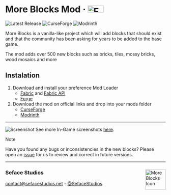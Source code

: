 <!-- # More Blocks Mod · <img width="50.1875" height="22" src="https://raw.githubusercontent.com/Seface-Blocks/more-blocks-mod/main/.github/assets/mod_loaders.png" title="Forge and Fabric Mod Loaders"> -->
# More Blocks Mod · <img width="50.1875" height="22" src="https://cdn.discordapp.com/attachments/944781849513852949/1216868586006773890/mod_loaders.png?ex=6601f42f&is=65ef7f2f&hm=b00352c3099dd8e1204881adefb6acdbf70a18e6ff1e879d2f5c09321f24b111&" title="Forge and Fabric Mod Loaders">
![Latest Release](https://img.shields.io/github/v/release/seface-studios/more-blocks-mod?logo=github&logoColor=959da5&labelColor=353c43&color=0091c2&Current&label=Latest%20Release) ![CurseForge](https://img.shields.io/badge/Available%20on%20CurseForge-test?logo=CurseForge&logoColor=fff&color=EB622B&link=https%3A%2F%2Fwww.curseforge.com%2Fminecraft%2Fmc-mods%2Fsome-more-blocks) ![Modrinth](https://img.shields.io/badge/Available%20on%20Modrinth-Download?logo=Modrinth&logoColor=fff&color=02b63a&link=https%3A%2F%2Fmodrinth.com%2Fmod%2Fsome-more-blocks)

More Blocks is a vanilla-like project which will add blocks that should exist and that the community has been asking for years to be added to the base game.

The mod adds over 500 new blocks such as bricks, tiles, mossy bricks, wood mosaics and more

## Instalation
1. Download and install your preference Mod Loader
    - [Fabric](https://fabricmc.net/use/installer/) and [Fabric API](https://www.curseforge.com/minecraft/mc-mods/fabric-api)
    - [Forge](https://files.minecraftforge.net/net/minecraftforge/forge/)
2. Download the mod on official links and drop into your mods folder
    - [CurseForge](https://www.curseforge.com/minecraft/mc-mods/some-more-blocks)
    - [Modrinth](https://modrinth.com/mod/some-more-blocks)

---

![Screenshot](.github/assets/banner.png)
See more In-Game screenshots [here](https://www.curseforge.com/minecraft/mc-mods/some-more-blocks/screenshots).

> [!NOTE]
> Have you found any bugs or inconsistencies in the new blocks? Please open an [issue](https://github.com/Seface-Blocks/more-blocks-mod/issues) for us to review and correct in future versions.

---
<div>
  <!-- <img align="right" width="64" height="64" src="https://raw.githubusercontent.com/Seface-Blocks/more-blocks-mod/main/.github/assets/icon_64.gif" title="More Blocks Icon"> -->
  <img align="right" width="64" height="64" src="https://media.discordapp.net/attachments/1214009345419776050/1214985059153608756/Thumb_Mine_2024.gif?ex=65fb1a03&is=65e8a503&hm=77fc44086e8207785832a0802d2fe81d3ee1e05edb6f5c1c8fb3e3d78ae55586&" title="More Blocks Icon">
  
  <h3>Seface Studios</h3>
  <p><a href="mailto:contact@sefacestudios.net">contact@sefacestudios.net</a> - <a href="[mailto:contact@sefacestudios.net](https://x.com/SefaceStudios)">@SefaceStudios</a></p>
</div>